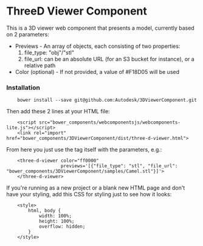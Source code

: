 
ThreeD Viewer Component
=====================

This is a 3D viewer web component that presents a model, currently based on 2 parameters:

* Previews - An array of objects, each consisting of two properties:
 	1. file_type: "obj"/"stl"
 	2. file_url: can be an absolute URL (for an S3 bucket for instance), or a relative path
* Color (optional) - If not provided, a value of #F18D05 will be used

### Installation

		bower install --save git@github.com:Autodesk/3DViewerComponent.git

Then add these 2 lines at your HTML file:

        <script src="bower_components/webcomponentsjs/webcomponents-lite.js"></script>
        <link rel="import" href="bower_components/3DViewerComponent/dist/three-d-viewer.html">

From here you just use the tag itself with the parameters, e.g.:

        <three-d-viewer color="ff0000" 
                        previews='[{"file_type": "stl", "file_url": "bower_components/3DViewerComponent/samples/Camel.stl"}]'>
        </three-d-viewer>

If you're running as a new project or a blank new HTML page and don't have your styling, add this CSS for styling just to see how it looks:

        <style>
            html, body {
                width: 100%;
                height: 100%;
                overflow: hidden;
            }
        </style>

    